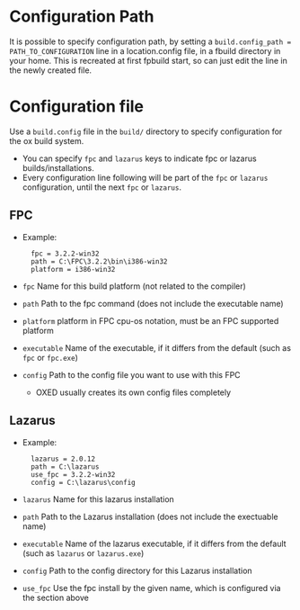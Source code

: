 # Configuration Path

It is possible to specify configuration path, by setting a `build.config_path = PATH_TO_CONFIGURATION` line in a location.config file, in a fbuild directory in your home. This is recreated at first fpbuild start, so can just edit the line in the newly created file.

# Configuration file

Use a `build.config` file in the `build/` directory to specify configuration for the ox build system. 

- You can specify `fpc` and `lazarus` keys to indicate fpc or lazarus builds/installations. 
- Every configuration line following will be part of the `fpc` or `lazarus` configuration, until the next `fpc` or `lazarus`.

## FPC

- Example:

        fpc = 3.2.2-win32
        path = C:\FPC\3.2.2\bin\i386-win32
        platform = i386-win32

- `fpc` Name for this build platform (not related to the compiler)
- `path` Path to the fpc command (does not include the executable name)
- `platform` platform in FPC cpu-os notation, must be an FPC supported platform
- `executable` Name of the executable, if it differs from the default (such as `fpc` or `fpc.exe`)
- `config` Path to the config file you want to use with this FPC
    - OXED usually creates its own config files completely

## Lazarus

- Example:

        lazarus = 2.0.12
        path = C:\lazarus
        use_fpc = 3.2.2-win32
        config = C:\lazarus\config

- `lazarus` Name for this lazarus installation
- `path` Path to the Lazarus installation (does not include the exectuable name)
- `executable` Name of the lazarus executable, if it differs from the default (such as `lazarus` or `lazarus.exe`)
- `config` Path to the config directory for this Lazarus installation
- `use_fpc` Use the fpc install by the given name, which is configured via the section above